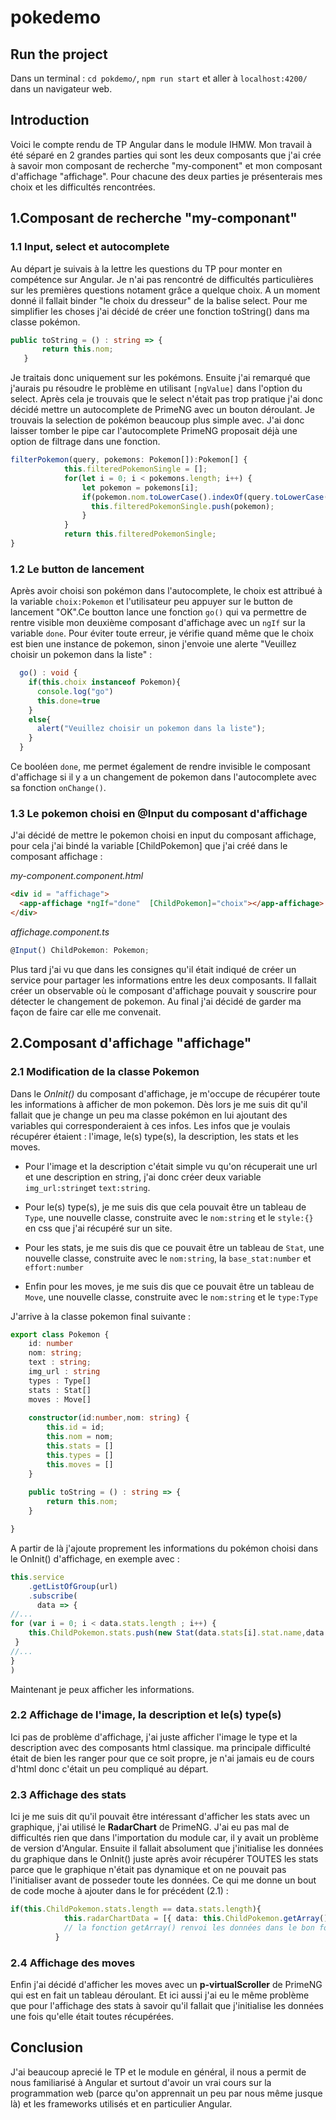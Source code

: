 # pokedemo

## Run the project

Dans un terminal : `cd pokdemo/`, `npm run start` et aller à `localhost:4200/` dans un navigateur web.

## Introduction

Voici le compte rendu de TP Angular dans le module IHMW. Mon travail à été séparé en 2 grandes parties qui sont les deux composants que j'ai crée à savoir mon composant de recherche "my-component" et mon composant d'affichage "affichage". Pour chacune des deux parties je présenterais mes choix et les difficultés rencontrées.

## 1.Composant de recherche "my-componant"

### 1.1 Input, select et autocomplete

Au départ je suivais à la lettre les questions du TP pour monter en compétence sur Angular. Je n'ai pas rencontré de difficultés particulières sur les premières questions notament grâce a quelque choix. A un moment donné il fallait binder "le choix du dresseur" de la balise select. Pour me simplifier les choses j'ai décidé de créer une fonction toString() dans ma classe pokémon.

 ```ts
 public toString = () : string => {
        return this.nom;
    }
```

Je traitais donc uniquement sur les pokémons. Ensuite j'ai remarqué que j'aurais pu résoudre le problème en utilisant `[ngValue]` dans l'option du select.
Après cela je trouvais que le select n'était pas trop pratique j'ai donc décidé mettre un autocomplete de PrimeNG avec un bouton déroulant. Je trouvais la selection de pokémon beaucoup plus simple avec. J'ai donc laisser tomber le pipe car l'autocomplete PrimeNG proposait déjà une option de filtrage dans une fonction.

```ts
filterPokemon(query, pokemons: Pokemon[]):Pokemon[] {
            this.filteredPokemonSingle = [];
            for(let i = 0; i < pokemons.length; i++) {
                let pokemon = pokemons[i];
                if(pokemon.nom.toLowerCase().indexOf(query.toLowerCase()) == 0) {
                  this.filteredPokemonSingle.push(pokemon);
                }
            }
            return this.filteredPokemonSingle;
}
```



### 1.2 Le button de lancement

Après avoir choisi son pokémon dans l'autocomplete, le choix est attribué à la variable `choix:Pokemon` et l'utilisateur peu appuyer sur le button de lancement "OK".Ce boutton lance une fonction `go()` qui va permettre de rentre visible mon deuxième composant d'affichage avec un `ngIf` sur la variable `done`. Pour éviter toute erreur, je vérifie quand même que le choix est bien une instance de pokemon, sinon j'envoie une alerte "Veuillez choisir un pokemon dans la liste" :

```ts
  go() : void {
    if(this.choix instanceof Pokemon){
      console.log("go")
      this.done=true
    }
    else{
      alert("Veuillez choisir un pokemon dans la liste");
    } 
  }
```
  
  Ce booléen `done`, me permet également de rendre invisible le composant d'affichage si il y a un changement de pokemon dans l'autocomplete avec sa fonction `onChange()`.

### 1.3 Le pokemon choisi en @Input du composant d'affichage

J'ai décidé de mettre le pokemon choisi en input du composant affichage, pour cela j'ai bindé la variable [ChildPokemon] que j'ai créé dans le composant affichage :

*my-component.component.html*
```html
<div id = "affichage">
  <app-affichage *ngIf="done"  [ChildPokemon]="choix"></app-affichage>
</div> 
```

*affichage.component.ts*
```ts
@Input() ChildPokemon: Pokemon;
```

Plus tard j'ai vu que dans les consignes qu'il était indiqué de créer un service pour partager les informations entre les deux composants. Il fallait créer un observable où le composant d'affichage pouvait y souscrire pour détecter le changement de pokemon. Au final j'ai décidé de garder ma façon de faire car elle me convenait.

## 2.Composant d'affichage "affichage"

### 2.1 Modification de la classe Pokemon

Dans le *OnInit()* du composant d'affichage, je m'occupe de récupérer toute les informations à afficher de mon pokemon. Dès lors je me suis dit qu'il fallait que je change un peu ma classe pokémon en lui ajoutant des variables qui corresponderaient à ces infos. Les infos que je voulais récupérer étaient : l'image, le(s) type(s), la description, les stats et les moves.

- Pour l'image et la description c'était simple vu qu'on récuperait une url et une description en string, j'ai donc créer deux variable `img_url:string`et `text:string`.

- Pour le(s) type(s), je me suis dis que cela pouvait être un tableau de `Type`, une nouvelle classe, construite avec le `nom:string` et le `style:{}` en css que j'ai récupéré sur un site.

- Pour les stats, je me suis dis que ce pouvait être un tableau de `Stat`, une nouvelle classe, construite avec le `nom:string`, la `base_stat:number` et `effort:number`

- Enfin pour les moves, je me suis dis que ce pouvait être un tableau de `Move`, une nouvelle classe, construite avec le `nom:string` et le `type:Type`

J'arrive à la classe pokemon final suivante :

```ts
export class Pokemon {
    id: number
    nom: string;
    text : string;
    img_url : string
    types : Type[]
    stats : Stat[]
    moves : Move[] 
  
    constructor(id:number,nom: string) {
        this.id = id;
        this.nom = nom;
        this.stats = []
        this.types = []
        this.moves = []
    }
    
    public toString = () : string => {
        return this.nom;
    }

}
```

A partir de là j'ajoute proprement les informations du pokémon choisi dans le OnInit() d'affichage, en exemple avec :

```ts
this.service
    .getListOfGroup(url)
    .subscribe(
      data => {
//...
for (var i = 0; i < data.stats.length ; i++) {
    this.ChildPokemon.stats.push(new Stat(data.stats[i].stat.name,data.stats[i].base_stat,data.stats[i].effort))
 }
//...
}
)
```

Maintenant je peux afficher les informations.

### 2.2 Affichage de l'image, la description et le(s) type(s)

Ici pas de problème d'affichage, j'ai juste afficher l'image le type et la description avec des composants html classique. ma principale difficulté était de bien les ranger pour que ce soit propre, je n'ai jamais eu de cours d'html donc c'était un peu compliqué au départ.

### 2.3 Affichage des stats

Ici je me suis dit qu'il pouvait être intéressant d'afficher les stats avec un graphique, j'ai utilisé le **RadarChart** de PrimeNG. J'ai eu pas mal de difficultés rien que dans l'importation du module car, il y avait un problème de version d'Angular. Ensuite il fallait absolument que j'initialise les données du graphique dans le OnInit() juste après avoir récupérer TOUTES les stats parce que le graphique n'était pas dynamique et on ne pouvait pas l'initialiser avant de posseder toute les données. Ce qui me donne un bout de code moche à ajouter dans le for précédent (2.1) :

```ts
if(this.ChildPokemon.stats.length == data.stats.length){
            this.radarChartData = [{ data: this.ChildPokemon.getArray(), label: 'Stats' }]
            // la fonction getArray() renvoi les données dans le bon format de radarChartData
          }
```

### 2.4 Affichage des moves

Enfin j'ai décidé d'afficher les moves avec un **p-virtualScroller** de PrimeNG qui est en fait un tableau déroulant. Et ici aussi j'ai eu le même problème que pour l'affichage des stats à savoir qu'il fallait que j'initialise les données une fois qu'elle était toutes récupérées.

## Conclusion

J'ai beaucoup aprecié le TP et le module en général, il nous a permit de nous familiarisé à Angular et surtout d'avoir un vrai cours sur la programmation web (parce qu'on apprennait un peu par nous même jusque là) et les frameworks utilisés et en particulier  Angular.
 
